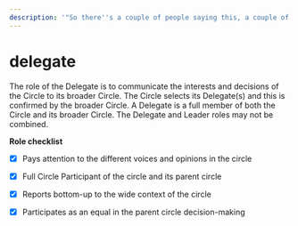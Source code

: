 ```yaml
---
description: '"So there''s a couple of people saying this, a couple of people saying that..."'
---
```


# delegate

The role of the Delegate is to communicate the interests and decisions of the Circle to its broader Circle. The Circle selects its Delegate\(s\) and this is confirmed by the broader Circle. A Delegate is a full member of both the Circle and its broader Circle. The Delegate and Leader roles may not be combined.

**Role checklist**

* [x] Pays attention to the different voices and opinions in the circle
* [x] Full Circle Participant of the circle and its parent circle
* [x] Reports bottom-up to the wide context of the circle
* [x] Participates as an equal in the parent circle decision-making

